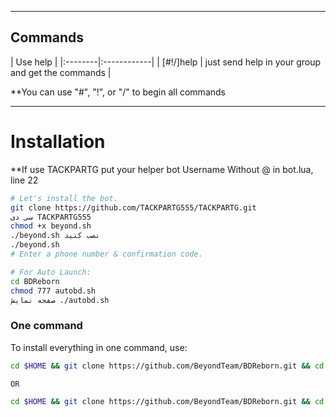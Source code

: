 
* * *

## Commands

| Use help |
|:--------|:------------|
| [#!/]help | just send help in your group and get the commands |

**You can use "#", "!", or "/" to begin all commands

* * *

# Installation

**If use TACKPARTG put your helper bot Username Without @ in bot.lua, line 22

```sh
# Let's install the bot.
git clone https://github.com/TACKPARTG555/TACKPARTG.git
سی دی TACKPARTG555
chmod +x beyond.sh
./beyond.sh نصب کنید
./beyond.sh 
# Enter a phone number & confirmation code.

# For Auto Launch:
cd BDReborn
chmod 777 autobd.sh
صفحه نمایش ./autobd.sh
```
### One command
To install everything in one command, use:
```sh
cd $HOME && git clone https://github.com/BeyondTeam/BDReborn.git && cd BDReborn && chmod +x beyond.sh && ./beyond.sh install && ./beyond.sh

OR

cd $HOME && git clone https://github.com/BeyondTeam/BDReborn.git && cd BDReborn && chmod +x beyond.sh && ./beyond.sh install && chmod 777 autobd.sh && screen ./autobd.sh
```


